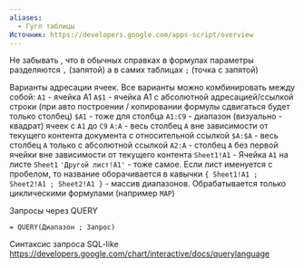 ```yaml
---
aliases:
  - Гугл таблицы
Источник: https://developers.google.com/apps-script/overview
---
```

Не забывать , что в обычных справках в формулах параметры разделяются `,` (запятой) а в самих таблицах `;` (точка с запятой)  

Варианты адресации ячеек. Все варианты можно комбинировать между собой:
`A1` - ячейка A1
`A$1` - ячейка A1 c абсолютной адресацией/ссылкой строки (при авто построении / копировании формулы сдвигаться будет только столбец)
`$A1` - тоже для столбца
`A1:C9` - диапазон (визуально - квадрат) ячеек с `A1` до `С9`
`A:A` - весь столбец `A` вне зависимости от текущего контента документа с относительной ссылкой
`$A:$A` - весь столбец `A` только с абсолютной ссылкой
`A2:A` - столбец `A`  без первой ячейки вне зависимости от текущего контента
`Sheet1!A1` - Ячейка `A1` на листе  `Sheet1`
`'Другой лист!A1'` - тоже самое. Если лист именуется с пробелом, то название оборачивается в кавычки
`{ Sheet1!A1 ; Sheet2!A1 ; Sheet2!A1 }` - массив диапазонов. Обрабатывается только циклическими формулами (например `MAP`)

Запросы через QUERY
```
= QUERY(Диапазон ; Запрос)
```

Синтаксис запроса SQL-like https://developers.google.com/chart/interactive/docs/querylanguage

